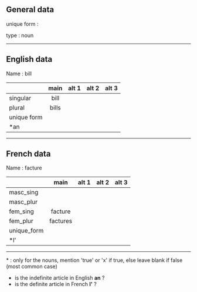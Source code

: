## General data

unique form :

type : noun

---

## English data

Name : bill

|             | main  | alt 1 | alt 2 | alt 3 |
| :---------- | :---: | :---: | :---: | ----- |
| singular    | bill  |       |       |       |
| plural      | bills |       |       |       |
| unique form |       |       |       |       |
| \*an        |       |       |       |       |

---

## French data

Name : facture

|             |   main   | alt 1 | alt 2 | alt 3 |
| :---------- | :------: | :---: | :---: | :---: |
| masc_sing   |          |       |       |       |
| masc_plur   |          |       |       |       |
| fem_sing    | facture  |       |       |       |
| fem_plur    | factures |       |       |       |
| unique_form |          |       |       |       |
| \*l'        |          |       |       |       |

---

\* : only for the nouns, mention 'true' or 'x' if true, else leave blank if false (most common case)

- is the indefinite article in English **an** ?
- is the definite article in French **l'** ?
